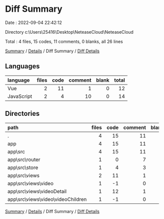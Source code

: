 # Diff Summary

Date : 2022-09-04 22:42:12

Directory c:\\Users\\25416\\Desktop\\NeteaseCloud\\NeteaseCloud

Total : 4 files,  15 codes, 11 comments, 0 blanks, all 26 lines

[Summary](results.md) / [Details](details.md) / Diff Summary / [Diff Details](diff-details.md)

## Languages
| language | files | code | comment | blank | total |
| :--- | ---: | ---: | ---: | ---: | ---: |
| Vue | 2 | 11 | 1 | 0 | 12 |
| JavaScript | 2 | 4 | 10 | 0 | 14 |

## Directories
| path | files | code | comment | blank | total |
| :--- | ---: | ---: | ---: | ---: | ---: |
| . | 4 | 15 | 11 | 0 | 26 |
| app | 4 | 15 | 11 | 0 | 26 |
| app\\src | 4 | 15 | 11 | 0 | 26 |
| app\\src\\router | 1 | 0 | 7 | 0 | 7 |
| app\\src\\store | 1 | 4 | 3 | 0 | 7 |
| app\\src\\views | 2 | 11 | 1 | 0 | 12 |
| app\\src\\views\\video | 1 | -1 | 0 | 0 | -1 |
| app\\src\\views\\videoDetail | 1 | 12 | 1 | 0 | 13 |
| app\\src\\views\\video\\videoChildren | 1 | -1 | 0 | 0 | -1 |

[Summary](results.md) / [Details](details.md) / Diff Summary / [Diff Details](diff-details.md)